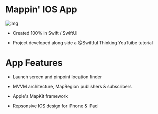 # Mappin' IOS App

![img](map-app.png)

- Created 100% in Swift / SwiftUI

- Project developed along side a @Swiftful Thinking YouTuibe tutorial

# App Features

- Launch screen and pinpoint location finder

- MVVM architecture, MapRegion publishers & subscribers

- Apple's MapKit framework

- Repsonsive IOS design for iPhone & iPad
